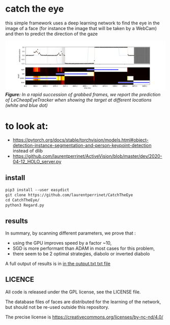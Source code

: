 #  catch the eye

this simple framework uses a deep learning network to find the eye in the image of a face (for instance the image that will be taken by a WebCam) and then to predict the direction of the gaze

![description1](figures/timing.png "temporal prediction of eye position")
***Figure:*** *In a rapid succession of grabbed frames, we report the prediction of LeCheapEyeTracker when showing the target at different locations (white and blue dot)*


# to look at:

* https://pytorch.org/docs/stable/torchvision/models.html#object-detection-instance-segmentation-and-person-keypoint-detection instead of dlib
* https://github.com/laurentperrinet/ActiveVision/blob/master/dev/2020-04-12_HOLO_server.py

## install

````
pip3 install --user easydict
git clone https://github.com/laurentperrinet/CatchTheEye
cd CatchTheEye/
python3 Regard.py
````

## results

In summary, by scanning different parameters, we prove that :
 - using the GPU improves speed by a factor ~10,
 - SGD is more performant than ADAM in most cases for this problem,
 - there seem to be 2 optimal strategies, diabolo or inverted diabolo

A full output of results is in [in the output.txt txt file](output.txt)

## LICENCE

All code is released under the GPL license, see the LICENSE file.

The database files of faces are distributed for the learning of the network, but should not be re-used outside this repository.

The precise license is https://creativecommons.org/licenses/by-nc-nd/4.0/
